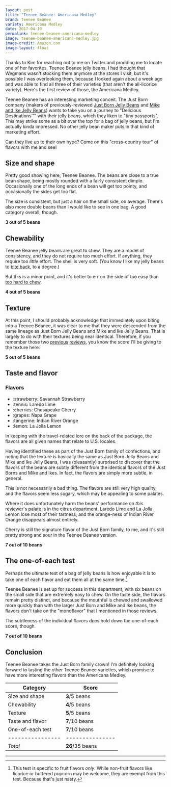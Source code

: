 ```yaml
---
layout: post
title: "Teenee Beanee: Americana Medley"
brand: Teenee Beanee
variety: Americana Medley
date: 2017-04-10
permalink: teenee-beanee-americana-medley
image: teenee-beanee-americana-medley.jpg
image-credit: Amazon.com
image-layout: float
---
```


Thanks to Kim for reaching out to me on Twitter and prodding me
to locate one of her favorites, Teenee Beanee jelly beans.
I had thought that Wegmans wasn't stocking them anymore at the stores I visit,
but it's possible I was overlooking them, because I looked again
about a week ago and was able to find all three of their varieties
(that aren't the all-licorice variety).
Here's the first review of those, the Americana Medley.

Teenee Beanee has an interesting marketing conceit.
The Just Born company (makers of previously-reviewed
[Just Born Jelly Beans](/just-born-jelly-beans) and
[Mike and Ike Jelly Beans](/mike-and-ike-jelly-beans))
wants to take you on a journey to "Delicious Destinations™"
with their jelly beans, which they liken to "tiny passports".
This may strike some as a bit over the top for a bag of jelly beans,
but I'm actually kinda impressed.
No other jelly bean maker puts in that kind of marketing effort.

Can they live up to their own hype?
Come on this "cross-country tour" of flavors with me and see!


## Size and shape

Pretty good showing here, Teenee Beanee.
The beans are close to a true bean shape,
being mostly rounded with a fairly consistent dimple.
Occasionally one of the long ends of a bean will get too pointy,
and occasionally the sides get too flat.

The size is consistent, but just a hair on the small side, on average.
There's also more double beans than I would like to see in one bag.
A good category overall, though.

**3 out of 5 beans**


## Chewability

Teenee Beanee jelly beans are great to chew.
They are a model of consistency, and they do not require too much effort.
If anything, they require too _little_ effort. The shell is very soft.
(You know I like my jelly beans to
[bite back](https://www.youtube.com/watch?v=DcJFdCmN98s&t=1m45s),
to a degree.)

But this is a minor point, and it's better to err on the side of too easy than
[too hard to chew](/warheads-sour-jelly-beans#chewability).

**4 out of 5 beans**


## Texture

At this point, I should probably acknowledge that immediately upon biting
into a Teenee Beanee, it was clear to me that they were descended from
the same lineage as Just Born Jelly Beans and Mike and Ike Jelly Beans.
That is largely to do with their textures being near identical.
Therefore, if you remember those two
[previous](/just-born-jelly-beans#texture)
[reviews](/mike-and-ike-jelly-beans#texture),
you know the score I'll be giving to the texture here:

**5 out of 5 beans**


## Taste and flavor

<div class="inset">
    <h3>Flavors</h3>
    <ul class="emoji-list">
        <li>:strawberry: Savannah Strawberry</li>
        <li>:tennis: Laredo Lime</li>
        <li>:cherries: Chesapeake Cherry</li>
        <li>:grapes: Napa Grape</li>
        <li>:tangerine: Indian River Orange</li>
        <li>:lemon: La Jolla Lemon</li>
    </ul>
    <p>
        In keeping with the travel-related lore on the back of the package,
        the flavors are all given names that relate to U.S. locales.
    </p>
</div>

Having identified these as part of the Just Born family of confections,
and noting that the texture is basically the same as Just Born Jelly Beans
and Mike and Ike Jelly Beans, I was (pleasantly) surprised to discover
that the flavors of the beans are subtly different from the identical
flavors of the Just Borns and Mike and Ikes.
In fact, the flavors are simply more subtle, in general.

This is not necessarily a bad thing.
The flavors are still very high quality,
and the flavors seem less sugary,
which may be appealing to some palates.

Where it does unfortunately harm the beans' performance
on _this_ reviewer's palate is in the citrus department.
Laredo Lime and La Jolla Lemon lose most of their tartness,
and the orange-ness of Indian River Orange disappears almost entirely.

Cherry is still the signature flavor of the Just Born family, to me,
and it's still pretty strong and sour in the Teenee Beanee version.

**7 out of 10 beans**


## The one-of-each test

Perhaps the ultimate test of a bag of jelly beans is how enjoyable it is
to take one of each flavor and eat them all at the same time.[^1]

Teenee Beanee is set up for success in this department,
with six beans on the small side that are extremely easy to chew.
On the taste side, the flavors remain pretty distinct,
and because the mouthful is chewed and swallowed more quickly
than with the larger Just Born and Mike and Ike beans,
the flavors don't take on the "monoflavor" that I mentioned in those reviews.

The subtleness of the individual flavors does hold down
the one-of-each score, though.

**7 out of 10 beans**


## Conclusion

Teenee Beanee takes the Just Born family crown!
I'm definitely looking forward to tasting the other Teenee Beanee varieties,
which promise to have more interesting flavors than the Americana Medley.

Category         | Score
---------------- | ---------------
Size and shape   | **3**/5 beans
Chewability      | **4**/5 beans
Texture          | **5**/5 beans
Taste and flavor | **7**/10 beans
One-of-each test | **7**/10 beans
---------------- | ---------------
_Total_          | **26**/35 beans


---

[^1]: This test is specific to fruit flavors _only_. While non-fruit flavors like licorice or buttered popcorn may be welcome, they are exempt from this test. Because that's just nasty.
